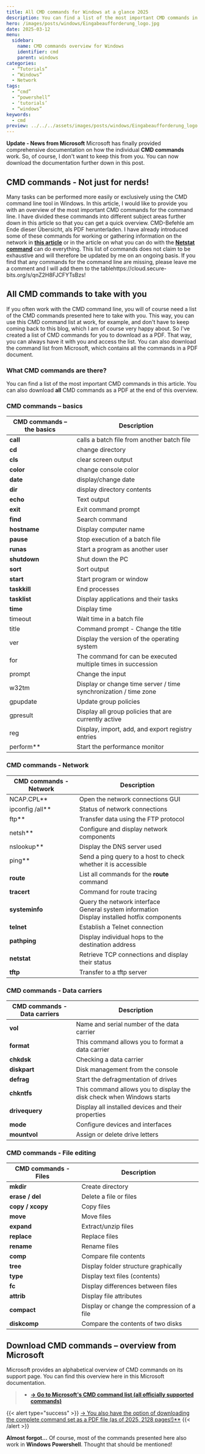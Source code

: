 ```yaml
---
title: All CMD commands for Windows at a glance 2025
description: You can find a list of the most important CMD commands in this article. You can also download all CMD commands at the end of this overview as a PDF file.
hero: /images/posts/windows/Eingabeaufforderung_logo.jpg
date: 2025-03-12
menu:
  sidebar:
    name: CMD commands overview for Windows
    identifier: cmd
    parent: windows
categories:
  - “Tutorials”
  - “Windows”
  - Network
tags:
  - “cmd”
  - “powershell”
  - ‘tutorials’
  - “windows”
keywords:
  - cmd
preview: ../../../assets/images/posts/windows/Eingabeaufforderung_logo.jpg
---
```

**Update - News from Microsoft**
Microsoft has finally provided comprehensive documentation on how the individual **CMD commands** work. So, of course, I don't want to keep this from you.
You can now download the documentation further down in this post.
## CMD commands - Not just for nerds!
Many tasks can be performed more easily or exclusively using the CMD command line tool in Windows. In this article, I would like to provide you with an overview of the most important CMD commands for the command line.
I have divided these commands into different subject areas further down in this article so that you can get a quick overview.
  CMD-Befehle am Ende dieser Übersicht, als PDF herunterladen.
I have already introduced some of these commands for working or gathering information on the network in **[this article](https://secure-bits.org/der-ipconfig-befehl-im-ueberblick/)** or in the article on what you can do with the **[Netstat command](https://secure-bits.org/netstat-unter-windows/)** can do everything.
This list of commands does not claim to be exhaustive and will therefore be updated by me on an ongoing basis. If you find that any commands for the command line are missing, please leave me a comment and I will add them to the tablehttps://cloud.secure-bits.org/s/qnZ2H8FJCFYTsBzs!
## All CMD commands to take with you
If you often work with the CMD command line, you will of course need a list of the CMD commands presented here to take with you. This way, you can use this CMD command list at work, for example, and don't have to keep coming back to this blog, which I am of course very happy about. So I've created a list of CMD commands for you to download as a PDF. That way, you can always have it with you and access the list. You can also download the command list from Microsoft, which contains all the commands in a PDF document.

### What CMD commands are there?
You can find a list of the most important CMD commands in this article. You can also download **all** CMD commands as a PDF at the end of this overview.
### CMD commands – basics
| CMD commands – the basics | Description |
| --- | --- |
| **call** | calls a batch file from another batch file |
| **cd** | change directory |
| **cls** | clear screen output |
| **color** | change console color |
| **date** | display/change date |
| **dir** | display directory contents |
| **echo** | Text output |
| **exit** | Exit command prompt |
| **find** | Search command |
| **hostname** | Display computer name |
| **pause** | Stop execution of a batch file |
| **runas** | Start a program as another user |
| **shutdown** | Shut down the PC |
| **sort** | Sort output |
| **start** | Start program or window |
| **taskkill** | End processes |
| **tasklist** | Display applications and their tasks |
| **time** | Display time |
| timeout | Wait time in a batch file |
| title | Command prompt - Change the title |
| ver | Display the version of the operating system |
| for | The command for can be executed multiple times in succession |
| prompt | Change the input |
| w32tm | Display or change time server / time synchronization / time zone |
| gpupdate | Update group policies |
| gpresult | Display all group policies that are currently active |
| reg | Display, import, add, and export registry entries |
| perform** | Start the performance monitor |
### CMD commands - Network
| CMD commands - Network | Description |
| --- | --- |
| NCAP.CPL** | Open the network connections GUI |
| ipconfig /all** | Status of network connections |
| ftp** | Transfer data using the FTP protocol |
| netsh** | Configure and display network components |
| nslookup** | Display the DNS server used |
| ping** | Send a ping query to a host to check whether it is accessible |
| **route** | List all commands for the **route** command |
| **tracert** | Command for route tracing |
| **systeminfo** | Query the network interface  <br>General system information  <br>Display installed hotfix components |
| **telnet** | Establish a Telnet connection |
| **pathping** | Display individual hops to the destination address |
| **netstat** | Retrieve TCP connections and display their status |
| **tftp** | Transfer to a tftp server |
### CMD commands - Data carriers
| CMD commands - Data carriers | Description |
| --- | --- |
| **vol** | Name and serial number of the data carrier |
| **format** | This command allows you to format a data carrier |
| **chkdsk** | Checking a data carrier |
| **diskpart** | Disk management from the console |
| **defrag** | Start the defragmentation of drives |
| **chkntfs** | This command allows you to display the disk check when Windows starts |
| **drivequery** | Display all installed devices and their properties |
| **mode** | Configure devices and interfaces |
| **mountvol** | Assign or delete drive letters |

### CMD commands - File editing
| CMD commands - Files | Description |
| --- | --- |
| **mkdir** | Create directory |
| **erase / del** | Delete a file or files |
| **copy / xcopy** | Copy files |
| **move** | Move files |https://cloud.secure-bits.org/s/qnZ2H8FJCFYTsBz
| **expand** | Extract/unzip files |
| **replace** | Replace files |
| **rename** | Rename files |
| **comp** | Compare file contents |
| **tree** | Display folder structure graphically |
| **type** | Display text files (contents) |
| **fc** | Display differences between files |
| **attrib** | Display file attributes |
| **compact** | Display or change the compression of a file |
| **diskcomp** | Compare the contents of two disks |

## Download CMD commands – overview from Microsoft
Microsoft provides an alphabetical overview of CMD commands on its support page. You can find this overview here in this Microsoft documentation.
> - [**-> Go to Microsoft's CMD command list (all officially supported commands)**](https://docs.microsoft.com/de-de/windows-server/administration/windows-commands/windows-commands)


{{< alert type="success" >}}
[-> You also have the option of downloading the complete command set as a PDF file (as of 2025, 2128 pages!)**](https://cloud.secure-bits.org/s/cmdbefehlepdf)
{{< /alert >}}


**Almost forgot...**
Of course, most of the commands presented here also work in **Windows Powershell**. Thought that should be mentioned!
